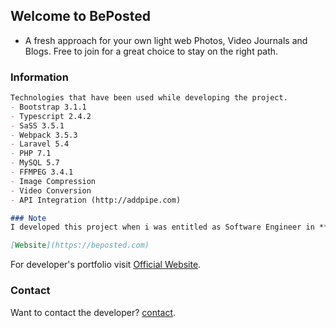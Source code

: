 ## Welcome to BePosted

- A fresh approach for your own light web Photos, Video Journals and Blogs. Free to join for a great choice to stay on the right path.

### Information

```markdown
Technologies that have been used while developing the project.
- Bootstrap 3.1.1
- Typescript 2.4.2
- SaSS 3.5.1
- Webpack 3.5.3
- Laravel 5.4
- PHP 7.1
- MySQL 5.7
- FFMPEG 3.4.1
- Image Compression
- Video Conversion
- API Integration (http://addpipe.com)

### Note
I developed this project when i was entitled as Software Engineer in **Teraception**.

[Website](https://beposted.com)
```

For developer's portfolio visit [Official Website](https://noumanwaheed.com).

### Contact

Want to contact the developer? [contact](https://noumanwaheed.com).
